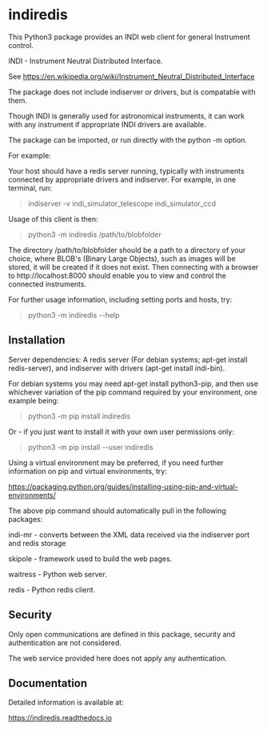 # indiredis

This Python3 package provides an INDI web client for general Instrument control.

INDI - Instrument Neutral Distributed Interface.

See https://en.wikipedia.org/wiki/Instrument_Neutral_Distributed_Interface

The package does not include indiserver or drivers, but is compatable with them.

Though INDI is generally used for astronomical instruments, it can work with any instrument if appropriate INDI drivers are available.

The package can be imported, or run directly with the python -m option.

For example:

Your host should have a redis server running, typically with instruments connected by appropriate drivers and indiserver. For example, in one terminal, run:

> indiserver -v indi_simulator_telescope indi_simulator_ccd

Usage of this client is then:

> python3 -m indiredis /path/to/blobfolder


The directory /path/to/blobfolder should be a path to a directory of your choice, where BLOB's (Binary Large Objects), such as images will be stored, it will be created if it does not exist. Then connecting with a browser to http://localhost:8000 should enable you to view and control the connected instruments.

For further usage information, including setting ports and hosts, try:

> python3 -m indiredis --help


## Installation

Server dependencies: A redis server (For debian systems; apt-get install redis-server), and indiserver with drivers (apt-get install indi-bin).

For debian systems you may need apt-get install python3-pip, and then use whichever variation of the pip command required by your environment, one example being:

> python3 -m pip install indiredis

Or - if you just want to install it with your own user permissions only:

> python3 -m pip install --user indiredis

Using a virtual environment may be preferred, if you need further information on pip and virtual environments, try:

https://packaging.python.org/guides/installing-using-pip-and-virtual-environments/

The above pip command should automatically pull in the following packages:

indi-mr - converts between the XML data received via the indiserver port and redis storage

skipole - framework used to build the web pages.

waitress - Python web server.

redis - Python redis client.

## Security

Only open communications are defined in this package, security and authentication are not considered.

The web service provided here does not apply any authentication.

## Documentation

Detailed information is available at:

https://indiredis.readthedocs.io


